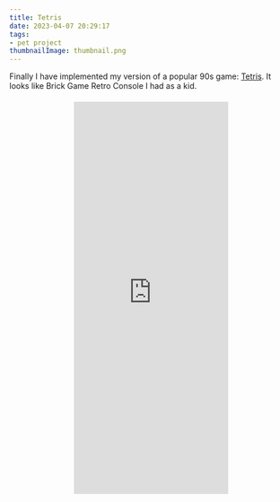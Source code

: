 ```yaml
---
title: Tetris
date: 2023-04-07 20:29:17
tags:
- pet project
thumbnailImage: thumbnail.png
---
```


Finally I have implemented my version of a popular 90s game: [Tetris](https://sacret.github.io/game/). It looks like Brick Game Retro Console I had as a kid.
<!-- more -->

<iframe
  src="https://sacret.github.io/game/"
  width="275"
  height="700"
  style="display: block; margin: 20px auto; border: none;"
>
</iframe>
